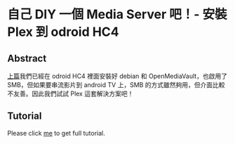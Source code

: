 # 自己 DIY 一個 Media Server 吧！- 安裝 Plex 到 odroid HC4

## Abstract
[上篇](https://koding.work/diy-nas-by-openmediavault-and-ordroid-hc4/)我們已經在 odroid HC4 裡面安裝好 debian 和 OpenMediaVault，也啟用了 SMB，但如果要串流影片到 android TV 上，SMB 的方式雖然夠用，但介面比較不友善。因此我們試試 Plex 這套解決方案吧！

## Tutorial
Please click [me](https://koding.work/diy-media-server-by-plex-and-odroid-hc4/) to get full tutorial.